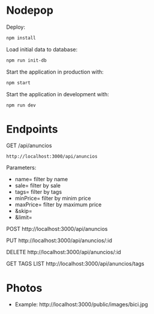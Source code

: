 # Nodepop

Deploy:
```sh
npm install
```

Load initial data to database:
```sh
npm run init-db
```

Start the application in production with:
```sh
npm start
```

Start the application in development with:
```sh
npm run dev
```

# Endpoints
GET /api/anuncios
```
http://localhost:3000/api/anuncios
```
Parameters:

- name= filter by name
- sale= filter by sale
- tags= filter by tags
- minPrice= filter by minim price
- maxPrice= filter by maximum price
- &skip= 
- &limit=


POST http://localhost:3000/api/anuncios

PUT http://localhost:3000/api/anuncios/:id

DELETE http://localhost:3000/api/anuncios/:id

GET TAGS LIST http://localhost:3000/api/anuncios/tags


# Photos
- Example: http://localhost:3000/public/images/bici.jpg